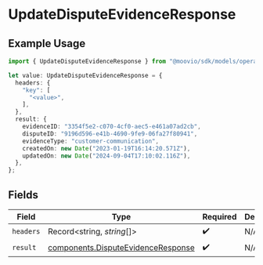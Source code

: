 # UpdateDisputeEvidenceResponse

## Example Usage

```typescript
import { UpdateDisputeEvidenceResponse } from "@moovio/sdk/models/operations";

let value: UpdateDisputeEvidenceResponse = {
  headers: {
    "key": [
      "<value>",
    ],
  },
  result: {
    evidenceID: "3354f5e2-c070-4cf0-aec5-e461a07ad2cb",
    disputeID: "9196d596-e41b-4690-9fe9-06fa27f80941",
    evidenceType: "customer-communication",
    createdOn: new Date("2023-01-19T16:14:20.571Z"),
    updatedOn: new Date("2024-09-04T17:10:02.116Z"),
  },
};
```

## Fields

| Field                                                                                    | Type                                                                                     | Required                                                                                 | Description                                                                              |
| ---------------------------------------------------------------------------------------- | ---------------------------------------------------------------------------------------- | ---------------------------------------------------------------------------------------- | ---------------------------------------------------------------------------------------- |
| `headers`                                                                                | Record<string, *string*[]>                                                               | :heavy_check_mark:                                                                       | N/A                                                                                      |
| `result`                                                                                 | [components.DisputeEvidenceResponse](../../models/components/disputeevidenceresponse.md) | :heavy_check_mark:                                                                       | N/A                                                                                      |